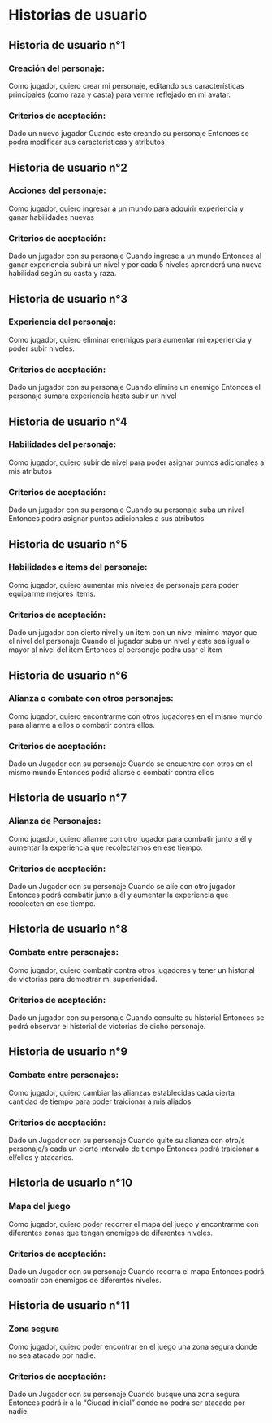 ﻿# Historias de usuario

## Historia de usuario n°1

### Creación del personaje:

Como jugador, quiero crear mi personaje, editando sus características principales (como raza y casta) para verme reflejado en mi avatar.

### Criterios de aceptación:

Dado un nuevo jugador
Cuando este creando su personaje
Entonces se podra modificar sus caracteristicas y atributos

## Historia de usuario n°2

### Acciones del personaje:

Como jugador, quiero ingresar a un mundo para adquirir experiencia y ganar habilidades nuevas

### Criterios de aceptación:

Dado un jugador con su personaje
Cuando ingrese a un mundo
Entonces al ganar experiencia subirá un nivel y por cada 5 niveles aprenderá una nueva habilidad según su casta y raza.

## Historia de usuario n°3

### Experiencia del personaje:

Como jugador, quiero eliminar enemigos para aumentar mi experiencia y poder subir niveles.

### Criterios de aceptación:

Dado un jugador con su personaje
Cuando elimine un enemigo
Entonces el personaje sumara experiencia hasta subir un nivel

## Historia de usuario n°4

### Habilidades del personaje:

Como jugador, quiero subir de nivel para poder asignar puntos adicionales a mis atributos

### Criterios de aceptación:

Dado un jugador con su personaje
Cuando su personaje suba un nivel
Entonces podra asignar puntos adicionales a sus atributos

## Historia de usuario n°5

### Habilidades e items del personaje:

Como jugador, quiero aumentar mis niveles de personaje para poder equiparme mejores items.

### Criterios de aceptación:

Dado un jugador con cierto nivel y un item con un nivel minimo mayor que el nivel del personaje
Cuando el jugador suba un nivel y este sea igual o mayor al nivel del item
Entonces el personaje podra usar el item

## Historia de usuario n°6
 
### Alianza o combate con otros personajes:
 
Como jugador, quiero encontrarme con otros jugadores en el mismo mundo para aliarme a ellos o combatir contra ellos.
 
### Criterios de aceptación:
 
Dado un Jugador con su personaje
Cuando se encuentre con otros en el mismo mundo
Entonces podrá aliarse o combatir contra ellos

## Historia de usuario n°7
 
### Alianza de Personajes:
 
Como jugador, quiero aliarme con otro jugador para combatir junto a él y aumentar la experiencia que recolectamos en ese tiempo.
 
### Criterios de aceptación:
 
Dado un Jugador con su personaje
Cuando se alíe con otro jugador
Entonces podrá combatir junto a él y aumentar la experiencia que recolecten en ese tiempo.
 
## Historia de usuario n°8
 
### Combate entre personajes:
 
Como jugador, quiero combatir contra otros jugadores y tener un historial de victorias para demostrar mi superioridad.
 
### Criterios de aceptación:
 
Dado un jugador con su personaje
Cuando consulte su historial
Entonces se podrá observar el historial de victorias de dicho personaje.
 
## Historia de usuario n°9
 
### Combate entre personajes:
 
Como jugador, quiero cambiar las alianzas establecidas cada cierta cantidad de tiempo para poder traicionar a mis aliados
 
### Criterios de aceptación:
 
Dado un Jugador con su personaje
Cuando quite su alianza con otro/s personaje/s cada un cierto intervalo de tiempo
Entonces podrá traicionar a él/ellos y atacarlos.

## Historia de usuario n°10

### Mapa del juego

Como jugador, quiero poder recorrer el mapa del juego y encontrarme con diferentes zonas que tengan enemigos de diferentes niveles.

### Criterios de aceptación:

Dado un Jugador con su personaje
Cuando recorra el mapa
Entonces podrá combatir con enemigos de diferentes niveles.

## Historia de usuario n°11

### Zona segura

Como jugador, quiero poder encontrar en el juego una zona segura donde no sea atacado por nadie.

### Criterios de aceptación:

Dado un Jugador con su personaje
Cuando busque una zona segura
Entonces podrá ir a la “Ciudad inicial” donde no podrá ser atacado por nadie.

